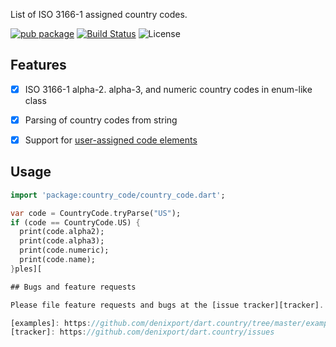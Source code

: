 List of ISO 3166-1 assigned country codes.

[![pub package](https://img.shields.io/pub/v/country_code.svg)](https://pub.dartlang.org/packages/country_code)
[![Build Status](https://travis-ci.org/denixport/dart.country.svg?branch=master)](https://travis-ci.org/denixport/dart.country)
![License](https://img.shields.io/github/license/denixport/dart.country.svg)

## Features
* [x] ISO 3166-1 alpha-2. alpha-3, and numeric country codes in enum-like class
* [x] Parsing of country codes from string
* [x] Support for [user-assigned code elements](https://en.wikipedia.org/wiki/ISO_3166-1#Reserved_and_user-assigned_code_elements)


## Usage

```dart
import 'package:country_code/country_code.dart';

var code = CountryCode.tryParse("US");
if (code == CountryCode.US) {
  print(code.alpha2);
  print(code.alpha3);
  print(code.numeric);
  print(code.name);
}ples][

## Bugs and feature requests

Please file feature requests and bugs at the [issue tracker][tracker].

[examples]: https://github.com/denixport/dart.country/tree/master/example
[tracker]: https://github.com/denixport/dart.country/issues
